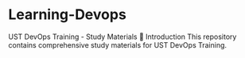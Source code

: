 # Learning-Devops
UST DevOps Training - Study Materials 
📌 Introduction 
This repository contains comprehensive study materials for UST DevOps Training.
